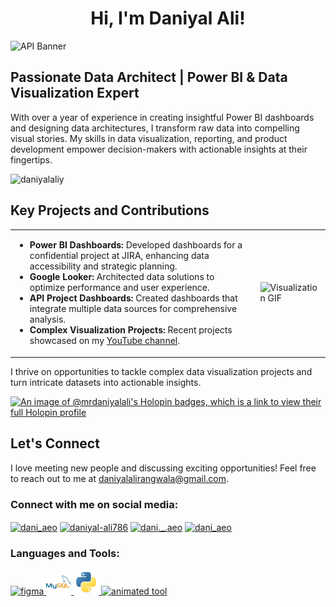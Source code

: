 <h1 align="center">Hi, I'm Daniyal Ali!</h1>

![API Banner](https://raw.githubusercontent.com/walidbosso/walidbosso/main/images/api.gif)

## Passionate Data Architect | Power BI & Data Visualization Expert

With over a year of experience in creating insightful Power BI dashboards and designing data architectures, I transform raw data into compelling visual stories. My skills in data visualization, reporting, and product development empower decision-makers with actionable insights at their fingertips.

<p align="left"> 
  <img src="https://komarev.com/ghpvc/?username=daniyalaliy&label=Profile%20views&color=0e75b6&style=flat" alt="daniyalaliy" /> 
</p>

## Key Projects and Contributions
<table>
  <tr>
    <td>
      <ul>
        <li><strong>Power BI Dashboards:</strong> Developed dashboards for a confidential project at JIRA, enhancing data accessibility and strategic planning.</li>
        <li><strong>Google Looker:</strong> Architected data solutions to optimize performance and user experience.</li>
        <li><strong>API Project Dashboards:</strong> Created dashboards that integrate multiple data sources for comprehensive analysis.</li>
        <li><strong>Complex Visualization Projects:</strong> Recent projects showcased on my <a href="https://www.youtube.com/channel/your_channel">YouTube channel</a>.</li>
      </ul>
    </td>
    <td>
      <img src="https://user-images.githubusercontent.com/74038190/221352987-68da234d-4d62-4e9d-9d7f-098dc657c2dc.gif" alt="Visualization GIF" width="250"/>
    </td>
  </tr>
</table>

I thrive on opportunities to tackle complex data visualization projects and turn intricate datasets into actionable insights.

[![An image of @mrdaniyalali's Holopin badges, which is a link to view their full Holopin profile](https://holopin.me/mrdaniyalali)](https://holopin.io/@mrdaniyalali)

## Let's Connect

I love meeting new people and discussing exciting opportunities! Feel free to reach out to me at [daniyalalirangwala@gmail.com](mailto:daniyalalirangwala@gmail.com). 

### Connect with me on social media:
<p align="left">
<a href="https://twitter.com/dani_aeo" target="blank"><img align="center" src="https://raw.githubusercontent.com/rahuldkjain/github-profile-readme-generator/master/src/images/icons/Social/twitter.svg" alt="dani_aeo" height="30" width="40" /></a>
<a href="https://linkedin.com/in/daniyal-ali786" target="blank"><img align="center" src="https://raw.githubusercontent.com/rahuldkjain/github-profile-readme-generator/master/src/images/icons/Social/linked-in-alt.svg" alt="daniyal-ali786" height="30" width="40" /></a>
<a href="https://instagram.com/dani._.aeo" target="blank"><img align="center" src="https://raw.githubusercontent.com/rahuldkjain/github-profile-readme-generator/master/src/images/icons/Social/instagram.svg" alt="dani._.aeo" height="30" width="40" /></a>
<a href="https://www.youtube.com/@Dani_aeo" target="blank"><img align="center" src="https://raw.githubusercontent.com/rahuldkjain/github-profile-readme-generator/master/src/images/icons/Social/youtube.svg" alt="dani_aeo" height="30" width="40" /></a>
</p>
<h3 align="left">Languages and Tools:</h3>
<p align="left"> 
  <a href="https://www.figma.com/" target="_blank" rel="noreferrer"> 
    <img src="https://www.vectorlogo.zone/logos/figma/figma-icon.svg" alt="figma" width="40" height="40"/> 
  </a> 
  <a href="https://www.mysql.com/" target="_blank" rel="noreferrer"> 
    <img src="https://raw.githubusercontent.com/devicons/devicon/master/icons/mysql/mysql-original-wordmark.svg" alt="mysql" width="40" height="40"/> 
  </a> 
  <a href="https://www.python.org" target="_blank" rel="noreferrer"> 
    <img src="https://raw.githubusercontent.com/devicons/devicon/master/icons/python/python-original.svg" alt="python" width="40" height="40"/> 
  </a> 
  <a href="#" target="_blank" rel="noreferrer"> 
    <img src="https://www.prowesstics.com/static/images/icon/power_bi_logo.png" alt="animated tool" width="40" height="40"/> 
  </a>
</p>
